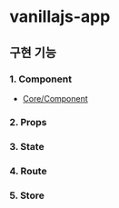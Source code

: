 # vanillajs-app

## 구현 기능

### 1. Component
- [Core/Component]()

### 2. Props

### 3. State

### 4. Route

### 5. Store
